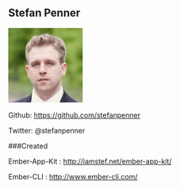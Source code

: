 ##  Stefan Penner

![picture of Stefan Penner](images/core/spenner.jpg)

Github: https://github.com/stefanpenner

Twitter: @stefanpenner

###Created 

Ember-App-Kit : http://iamstef.net/ember-app-kit/

Ember-CLI : http://www.ember-cli.com/